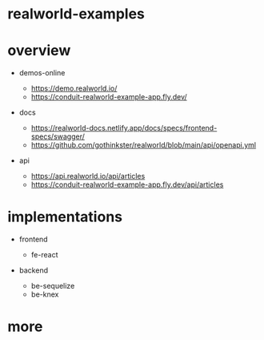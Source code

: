 # realworld-examples

# overview

- demos-online
  - https://demo.realworld.io/
  - https://conduit-realworld-example-app.fly.dev/

- docs
  - https://realworld-docs.netlify.app/docs/specs/frontend-specs/swagger/
  - https://github.com/gothinkster/realworld/blob/main/api/openapi.yml

- api
  - https://api.realworld.io/api/articles
  - https://conduit-realworld-example-app.fly.dev/api/articles
# implementations
- frontend
  - fe-react

- backend
  - be-sequelize
  - be-knex
# more
